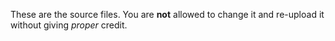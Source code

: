 These are the source files. You are **not** allowed to change it and re-upload it without giving _proper_ credit.
